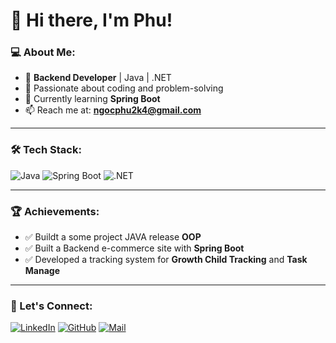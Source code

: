 # 👋 Hi there, I'm Phu!

### 💻 About Me:
- 🎯 **Backend Developer** | Java | .NET 
- 🚀 Passionate about coding and problem-solving  
- 🌱 Currently learning **Spring Boot** 
- 📫 Reach me at: **ngocphu2k4@gmail.com**  

---

### 🛠️ Tech Stack:
![Java](https://img.shields.io/badge/Java-007396?style=for-the-badge&logo=openjdk&logoColor=white)
![Spring Boot](https://img.shields.io/badge/Spring%20Boot-6DB33F?style=for-the-badge&logo=spring-boot&logoColor=white)
![.NET](https://img.shields.io/badge/.NET-512BD4?style=for-the-badge&logo=dotnet&logoColor=white)

---

### 🏆 Achievements:
- ✅ Buildt a some project JAVA release **OOP**
- ✅ Built a Backend e-commerce site with **Spring Boot**   
- ✅ Developed a tracking system for **Growth Child Tracking** and **Task Manage**  

---

### 📢 Let's Connect:
[![LinkedIn](https://img.shields.io/badge/LinkedIn-Connect-blue?style=flat-square&logo=linkedin)](https://www.linkedin.com/in/hvn-ph%C3%BA-7093162b6/)
[![GitHub](https://img.shields.io/badge/GitHub-Follow-black?style=flat-square&logo=github)](https://github.com/PhuHVN/PhuHVN)
[![Mail](https://img.shields.io/badge/Email-Contact-red?style=flat-square&logo=gmail)](mailto:ngocphu2k4@gmail.com)
